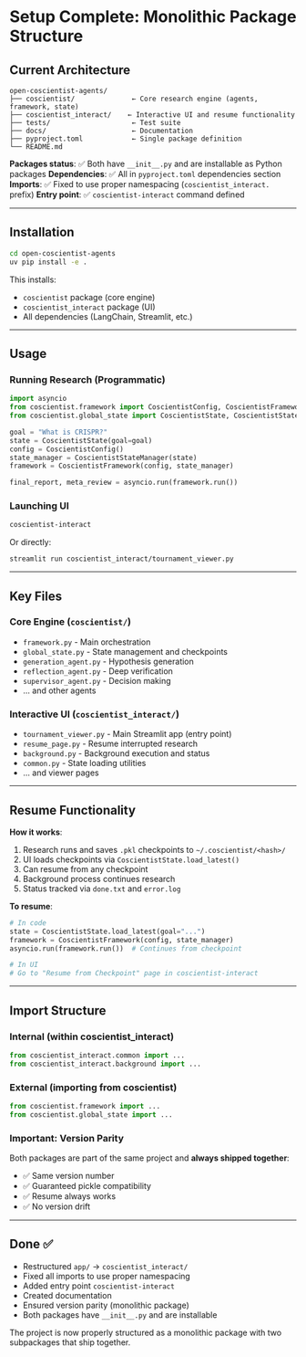 # Setup Complete: Monolithic Package Structure

## Current Architecture

```
open-coscientist-agents/
├── coscientist/              ← Core research engine (agents, framework, state)
├── coscientist_interact/    ← Interactive UI and resume functionality
├── tests/                    ← Test suite
├── docs/                     ← Documentation
├── pyproject.toml            ← Single package definition
└── README.md
```

**Packages status**: ✅ Both have `__init__.py` and are installable as Python packages
**Dependencies**: ✅ All in `pyproject.toml` dependencies section
**Imports**: ✅ Fixed to use proper namespacing (`coscientist_interact.` prefix)
**Entry point**: ✅ `coscientist-interact` command defined

---

## Installation

```bash
cd open-coscientist-agents
uv pip install -e .
```

This installs:
- `coscientist` package (core engine)
- `coscientist_interact` package (UI)
- All dependencies (LangChain, Streamlit, etc.)

---

## Usage

### Running Research (Programmatic)

```python
import asyncio
from coscientist.framework import CoscientistConfig, CoscientistFramework
from coscientist.global_state import CoscientistState, CoscientistStateManager

goal = "What is CRISPR?"
state = CoscientistState(goal=goal)
config = CoscientistConfig()
state_manager = CoscientistStateManager(state)
framework = CoscientistFramework(config, state_manager)

final_report, meta_review = asyncio.run(framework.run())
```

### Launching UI

```bash
coscientist-interact
```

Or directly:
```bash
streamlit run coscientist_interact/tournament_viewer.py
```

---

## Key Files

### Core Engine (`coscientist/`)
- `framework.py` - Main orchestration
- `global_state.py` - State management and checkpoints
- `generation_agent.py` - Hypothesis generation
- `reflection_agent.py` - Deep verification
- `supervisor_agent.py` - Decision making
- ... and other agents

### Interactive UI (`coscientist_interact/`)
- `tournament_viewer.py` - Main Streamlit app (entry point)
- `resume_page.py` - Resume interrupted research
- `background.py` - Background execution and status
- `common.py` - State loading utilities
- ... and viewer pages

---

## Resume Functionality

**How it works**:
1. Research runs and saves `.pkl` checkpoints to `~/.coscientist/<hash>/`
2. UI loads checkpoints via `CoscientistState.load_latest()`
3. Can resume from any checkpoint
4. Background process continues research
5. Status tracked via `done.txt` and `error.log`

**To resume**:
```python
# In code
state = CoscientistState.load_latest(goal="...")
framework = CoscientistFramework(config, state_manager)
asyncio.run(framework.run())  # Continues from checkpoint

# In UI
# Go to "Resume from Checkpoint" page in coscientist-interact
```

---

## Import Structure

### Internal (within coscientist_interact)
```python
from coscientist_interact.common import ...
from coscientist_interact.background import ...
```

### External (importing from coscientist)
```python
from coscientist.framework import ...
from coscientist.global_state import ...
```

### Important: Version Parity

Both packages are part of the same project and **always shipped together**:
- ✅ Same version number
- ✅ Guaranteed pickle compatibility
- ✅ Resume always works
- ✅ No version drift

---

## Done ✅

- Restructured `app/` → `coscientist_interact/`
- Fixed all imports to use proper namespacing
- Added entry point `coscientist-interact`
- Created documentation
- Ensured version parity (monolithic package)
- Both packages have `__init__.py` and are installable

The project is now properly structured as a monolithic package with two subpackages that ship together.
